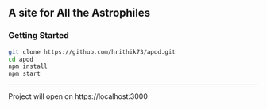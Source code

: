 ## A site for All the Astrophiles

### Getting Started

```bash
git clone https://github.com/hrithik73/apod.git
cd apod
npm install
npm start
```

---

Project will open on https://localhost:3000
